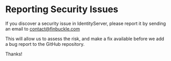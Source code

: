 # Reporting Security Issues

If you discover a security issue in IdentityServer, please report it by sending an email to contact@finbuckle.com

This will allow us to assess the risk, and make a fix available before we add a bug report to the GitHub repository.

Thanks!